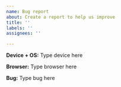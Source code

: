 ```yaml
---
name: Bug report
about: Create a report to help us improve
title: ''
labels: ''
assignees: ''

---
```


**Device + OS:**
Type device here

**Browser:**
Type browser here

**Bug:**
Type bug here
